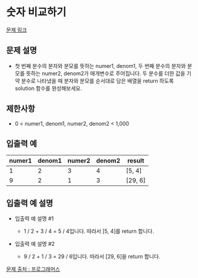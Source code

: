 # 숫자 비교하기

[문제 링크](https://school.programmers.co.kr/learn/courses/30/lessons/120808)

## 문제 설명

- 첫 번째 분수의 분자와 분모를 뜻하는 numer1, denom1, 두 번째 분수의 분자와 분모를 뜻하는 numer2, denom2가 매개변수로 주어집니다. 두 분수를 더한 값을 기약 분수로 나타냈을 때 분자와 분모를 순서대로 담은 배열을 return 하도록 solution 함수를 완성해보세요.

## 제한사항

- 0 < numer1, denom1, numer2, denom2 < 1,000

## 입출력 예

| numer1 | denom1 | numer2 | denom2 | result  |
| ------ | ------ | ------ | ------ | ------- |
| 1      | 2      | 3      | 4      | [5, 4]  |
| 9      | 2      | 1      | 3      | [29, 6] |

## 입출력 예 설명

- 입출력 예 설명 #1

  - 1 / 2 + 3 / 4 = 5 / 4입니다. 따라서 [5, 4]를 return 합니다.

- 입출력 예 설명 #2
  - 9 / 2 + 1 / 3 = 29 / 6입니다. 따라서 [29, 6]을 return 합니다.

[문제 출처 : 프로그래머스](https://school.programmers.co.kr/learn/challenges?order=acceptance_desc&levels=0)

